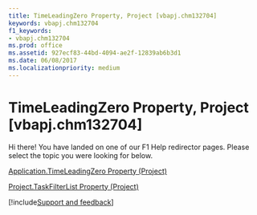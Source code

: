 ```yaml
---
title: TimeLeadingZero Property, Project [vbapj.chm132704]
keywords: vbapj.chm132704
f1_keywords:
- vbapj.chm132704
ms.prod: office
ms.assetid: 927ecf83-44bd-4094-ae2f-12839ab6b3d1
ms.date: 06/08/2017
ms.localizationpriority: medium
---
```



# TimeLeadingZero Property, Project [vbapj.chm132704]

Hi there! You have landed on one of our F1 Help redirector pages. Please select the topic you were looking for below.

[Application.TimeLeadingZero Property (Project)](https://msdn.microsoft.com/library/292f06a7-2c3c-f7d7-1577-2b3d06a4731d%28Office.15%29.aspx)

[Project.TaskFilterList Property (Project)](https://msdn.microsoft.com/library/303b49c8-cfc3-f4d6-197a-a4dfc130ee85%28Office.15%29.aspx)

[!include[Support and feedback](~/includes/feedback-boilerplate.md)]